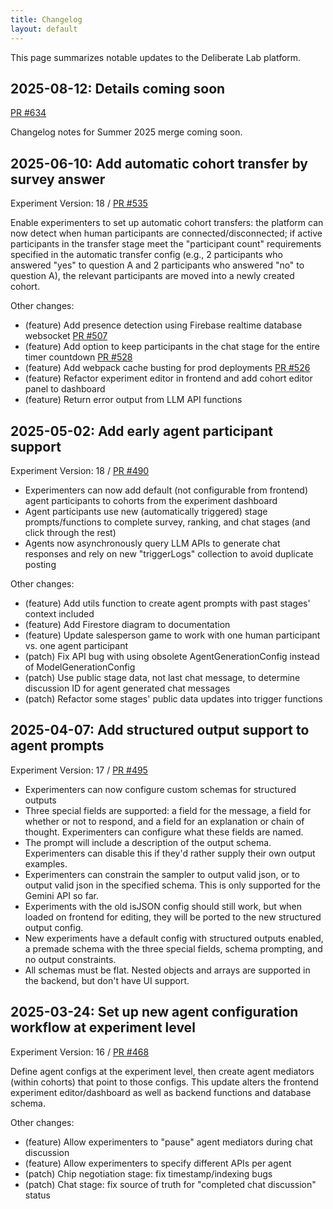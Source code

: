 ```yaml
---
title: Changelog
layout: default
---
```


This page summarizes notable updates to the Deliberate Lab platform.

## 2025-08-12: Details coming soon
[PR #634](https://github.com/PAIR-code/deliberate-lab/pull/634)

Changelog notes for Summer 2025 merge coming soon.

## 2025-06-10: Add automatic cohort transfer by survey answer
Experiment Version: 18 / [PR #535](https://github.com/PAIR-code/deliberate-lab/pull/535)

Enable experimenters to set up automatic cohort transfers: the platform can
now detect when human participants are connected/disconnected; if active
participants in the transfer stage meet the "participant count" requirements
specified in the automatic transfer config (e.g., 2 participants who answered
"yes" to question A and 2 participants who answered "no" to question A),
the relevant participants are moved into a newly created cohort.

Other changes:
- (feature) Add presence detection using Firebase realtime database websocket [PR #507](https://github.com/PAIR-code/deliberate-lab/pull/507)
- (feature) Add option to keep participants in the chat stage for the entire timer countdown [PR #528](https://github.com/PAIR-code/deliberate-lab/pull/528)
- (feature) Add webpack cache busting for prod deployments [PR #526](https://github.com/PAIR-code/deliberate-lab/pull/526)
- (feature) Refactor experiment editor in frontend and add cohort editor panel to dashboard
- (feature) Return error output from LLM API functions

## 2025-05-02: Add early agent participant support
Experiment Version: 18 / [PR #490](https://github.com/PAIR-code/deliberate-lab/pull/490)

- Experimenters can now add default (not configurable from frontend) agent participants to cohorts from the experiment dashboard
- Agent participants use new (automatically triggered) stage prompts/functions to complete survey, ranking, and chat stages (and click through the rest)
- Agents now asynchronously query LLM APIs to generate chat responses and rely on new "triggerLogs" collection to avoid duplicate posting

Other changes:
- (feature) Add utils function to create agent prompts with past stages' context included
- (feature) Add Firestore diagram to documentation
- (feature) Update salesperson game to work with one human participant vs. one agent participant
- (patch) Fix API bug with using obsolete AgentGenerationConfig instead of ModelGenerationConfig
- (patch) Use public stage data, not last chat message, to determine discussion ID for agent generated chat messages
- (patch) Refactor some stages' public data updates into trigger functions

## 2025-04-07: Add structured output support to agent prompts
Experiment Version: 17 / [PR #495](https://github.com/PAIR-code/deliberate-lab/pull/495)

- Experimenters can now configure custom schemas for structured outputs
- Three special fields are supported: a field for the message, a field for whether or not to respond, and a field for an explanation or chain of thought. Experimenters can configure what these fields are named.
- The prompt will include a description of the output schema. Experimenters can disable this if they'd rather supply their own output examples.
- Experimenters can constrain the sampler to output valid json, or to output valid json in the specified schema. This is only supported for the Gemini API so far.
- Experiments with the old isJSON config should still work, but when loaded on frontend for editing, they will be ported to the new structured output config.
- New experiments have a default config with structured outputs enabled, a premade schema with the three special fields, schema prompting, and no output constraints.
- All schemas must be flat. Nested objects and arrays are supported in the backend, but don't have UI support.

## 2025-03-24: Set up new agent configuration workflow at experiment level
Experiment Version: 16 /
[PR #468](https://github.com/PAIR-code/deliberate-lab/pull/468)

Define agent configs at the experiment level, then create agent mediators
(within cohorts) that point to those configs. This update alters the frontend
experiment editor/dashboard as well as backend functions and database schema.

Other changes:
- (feature) Allow experimenters to "pause" agent mediators during chat discussion
- (feature) Allow experimenters to specify different APIs per agent
- (patch) Chip negotiation stage: fix timestamp/indexing bugs
- (patch) Chat stage: fix source of truth for "completed chat discussion" status
